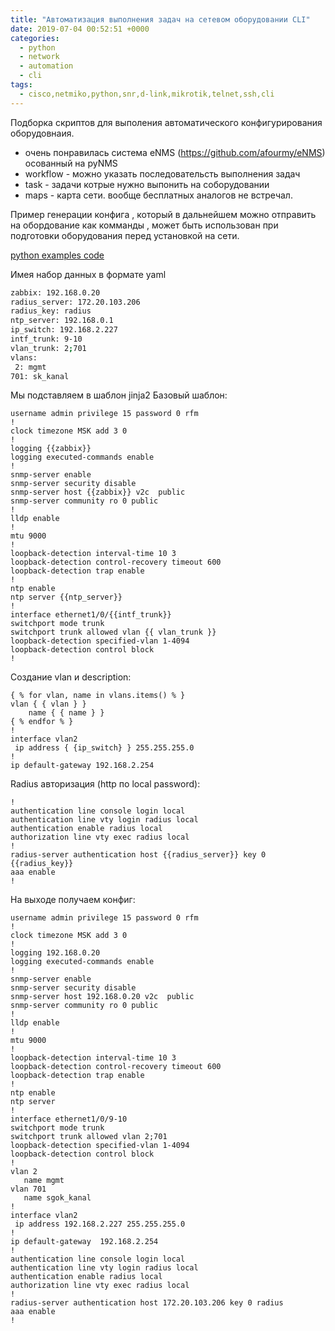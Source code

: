 ```yaml
---
title: "Автоматизация выполнения задач на сетевом оборудовании CLI"
date: 2019-07-04 00:52:51 +0000
categories:
  - python
  - network
  - automation
  - cli
tags:
  - cisco,netmiko,python,snr,d-link,mikrotik,telnet,ssh,cli
---
```



Подборка скриптов для выполения автоматического конфигурирования оборудовнаия.

- очень понравилась система eNMS (https://github.com/afourmy/eNMS) осованный на pyNMS 
 - workflow - можно указать последовательсть выполнения задач
 - task - задачи котрые нужно выпонить на соборудовании
 - maps - карта сети. вообще бесплатных аналогов не встречал. 


Пример   генерации  конфига , который в дальнейшем можно отправить на обордование как комманды , 
может быть использован при подготовки оборудования перед установкой на сети.

[python examples code](https://github.com/ya-zero/ya-zero.github.io/tree/master/uploads/generate_config_example)


 Имея набор данных в формате yaml
```sh
zabbix: 192.168.0.20
radius_server: 172.20.103.206
radius_key: radius
ntp_server: 192.168.0.1
ip_switch: 192.168.2.227
intf_trunk: 9-10
vlan_trunk: 2;701
vlans:
 2: mgmt
701: sk_kanal
```
Мы подставляем в шаблон jinja2
  Базовый шаблон:

```
username admin privilege 15 password 0 rfm
!
clock timezone MSK add 3 0
!
logging {{zabbix}}
logging executed-commands enable
!
snmp-server enable
snmp-server security disable
snmp-server host {{zabbix}} v2c  public
snmp-server community ro 0 public
!
lldp enable
!
mtu 9000
!
loopback-detection interval-time 10 3
loopback-detection control-recovery timeout 600
loopback-detection trap enable
!
ntp enable
ntp server {{ntp_server}}
!
interface ethernet1/0/{{intf_trunk}}
switchport mode trunk
switchport trunk allowed vlan {{ vlan_trunk }}
loopback-detection specified-vlan 1-4094
loopback-detection control block
!
```
 Cоздание vlan и description:
```
{ % for vlan, name in vlans.items() % }
vlan { { vlan } }
    name { { name } }
{ % endfor % }
!
interface vlan2
 ip address { {ip_switch} } 255.255.255.0
!
ip default-gateway 192.168.2.254
```

Radius авторизация (http по local password):
```
!
authentication line console login local
authentication line vty login radius local
authentication enable radius local
authorization line vty exec radius local
!
radius-server authentication host {{radius_server}} key 0 {{radius_key}}
aaa enable
!
```
На выходе получаем конфиг:

```
username admin privilege 15 password 0 rfm
!
clock timezone MSK add 3 0
!
logging 192.168.0.20
logging executed-commands enable
!
snmp-server enable
snmp-server security disable
snmp-server host 192.168.0.20 v2c  public
snmp-server community ro 0 public
!
lldp enable
!
mtu 9000
!
loopback-detection interval-time 10 3
loopback-detection control-recovery timeout 600
loopback-detection trap enable
!
ntp enable
ntp server
!
interface ethernet1/0/9-10
switchport mode trunk
switchport trunk allowed vlan 2;701
loopback-detection specified-vlan 1-4094
loopback-detection control block
!
vlan 2
   name mgmt
vlan 701
   name sgok_kanal
!
interface vlan2
 ip address 192.168.2.227 255.255.255.0
!
ip default-gateway  192.168.2.254
!
authentication line console login local
authentication line vty login radius local
authentication enable radius local
authorization line vty exec radius local
!
radius-server authentication host 172.20.103.206 key 0 radius
aaa enable
!
```
 
